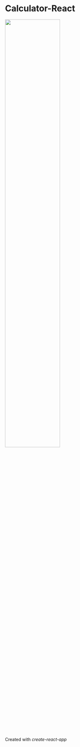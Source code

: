 # Calculator-React
<img src="Logotype primary.png" width="60%" height="60%" />

Created with *create-react-app*
